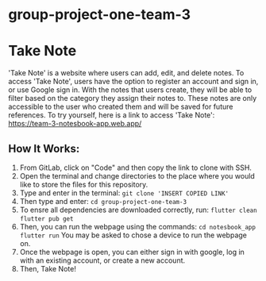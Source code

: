 # group-project-one-team-3
# Take Note

'Take Note' is a website where users can add, edit, and delete notes. To access 'Take Note', users have the option to register an account and sign in, or use Google sign in. With the notes that users create, they will be able to filter based on the category they assign their notes to. These notes are only accessible to the user who created them and will be saved for future references. To try yourself, here is a link to access 'Take Note': https://team-3-notesbook-app.web.app/

## How It Works:
1. From GitLab, click on "Code" and then copy the link to clone with SSH.
2. Open the terminal and change directories to the place where you would like to store the files for this repository.
3. Type and enter in the terminal:
`git clone 'INSERT COPIED LINK'`
4. Then type and enter:
`cd group-project-one-team-3`
5. To ensre all dependencies are downloaded correctly, run:
`flutter clean`
`flutter pub get`
6. Then, you can run the webpage using the commands:
`cd notesbook_app` `flutter run`
You may be asked to chose a device to run the webpage on.
7. Once the webpage is open, you can either sign in with google, log in with an existing account, or create a new account.
8. Then, Take Note!
